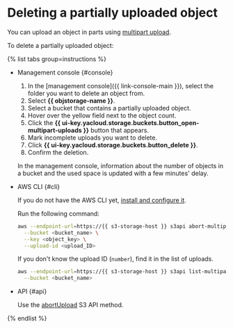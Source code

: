 # Deleting a partially uploaded object

You can upload an object in parts using [multipart upload](../../concepts/multipart.md).

To delete a partially uploaded object:

{% list tabs group=instructions %}

- Management console {#console}

   1. In the [management console]({{ link-console-main }}), select the folder you want to delete an object from.
   1. Select **{{ objstorage-name }}**.
   1. Select a bucket that contains a partially uploaded object.
   1. Hover over the yellow field next to the object count.
   1. Click the **{{ ui-key.yacloud.storage.buckets.button_open-multipart-uploads }}** button that appears.
   1. Mark incomplete uploads you want to delete.
   1. Click **{{ ui-key.yacloud.storage.buckets.button_delete }}**.
   1. Confirm the deletion.

   In the management console, information about the number of objects in a bucket and the used space is updated with a few minutes' delay.

- AWS CLI {#cli}

   If you do not have the AWS CLI yet, [install and configure it](../../tools/aws-cli.md).

   Run the following command:

   ```bash
   aws --endpoint-url=https://{{ s3-storage-host }} s3api abort-multipart-upload \
     --bucket <bucket_name> \
     --key <object_key> \
     --upload-id <upload_ID>
   ```

   If you don't know the upload ID (`number`), find it in the list of uploads.

   ```bash
   aws --endpoint-url=https://{{ s3-storage-host }} s3api list-multipart-uploads \
     --bucket <bucket_name>
   ```

- API {#api}

   Use the [abortUpload](../../s3/api-ref/multipart/abortupload.md) S3 API method.

{% endlist %}